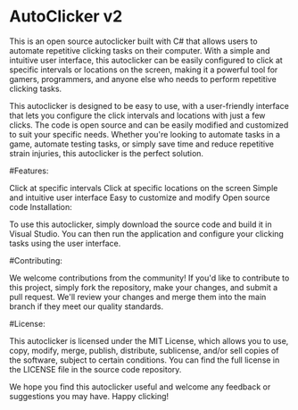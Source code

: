 # AutoClicker v2
This is an open source autoclicker built with C# that allows users to automate repetitive clicking tasks on their computer. With a simple and intuitive user interface, this autoclicker can be easily configured to click at specific intervals or locations on the screen, making it a powerful tool for gamers, programmers, and anyone else who needs to perform repetitive clicking tasks.

This autoclicker is designed to be easy to use, with a user-friendly interface that lets you configure the click intervals and locations with just a few clicks. The code is open source and can be easily modified and customized to suit your specific needs. Whether you're looking to automate tasks in a game, automate testing tasks, or simply save time and reduce repetitive strain injuries, this autoclicker is the perfect solution.

#Features:

Click at specific intervals
Click at specific locations on the screen
Simple and intuitive user interface
Easy to customize and modify
Open source code
Installation:

To use this autoclicker, simply download the source code and build it in Visual Studio. You can then run the application and configure your clicking tasks using the user interface.

#Contributing:

We welcome contributions from the community! If you'd like to contribute to this project, simply fork the repository, make your changes, and submit a pull request. We'll review your changes and merge them into the main branch if they meet our quality standards.

#License:

This autoclicker is licensed under the MIT License, which allows you to use, copy, modify, merge, publish, distribute, sublicense, and/or sell copies of the software, subject to certain conditions. You can find the full license in the LICENSE file in the source code repository.

We hope you find this autoclicker useful and welcome any feedback or suggestions you may have. Happy clicking!
